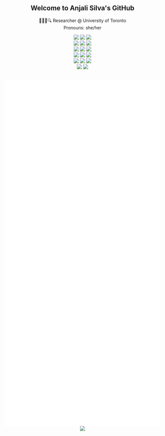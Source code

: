 
<p align="center">
<h2 align="center"> Welcome to Anjali Silva's GitHub </h1>
     
<p align="center">
👩🏻‍💻🔍 Researcher @ University of Toronto <br />
Pronouns: she/her      
<p align="center">     
  <img src="https://img.shields.io/badge/Research-Clustering-brightgreen" />
  <img src="https://img.shields.io/badge/Research-Classification-green" /> 
  <img src="https://img.shields.io/badge/Research-Machine%20Learning-yellowgreen" /> <br />
  <img src="https://img.shields.io/badge/Research-Data%20Visualization-yellow" /> 
  <img src="https://img.shields.io/badge/Research-Trend%20Analysis-orange" /> 
  <img src="https://img.shields.io/badge/Research-Bioinformatics-important" /><br />
  <img src="https://img.shields.io/badge/Research-Multiomics%20Data-ff69b4" /> 
  <img src="https://img.shields.io/badge/Research-RNAseq-blue" /> 
  <img src="https://img.shields.io/badge/Research-Methylation-lightgrey" /> <br /> 
  <img src="https://img.shields.io/badge/Research-DNAseq-blueviolet" />  
    <img src="https://img.shields.io/badge/Research-Microarray-red" />  
  <img src="https://img.shields.io/badge/Research-Protein%20Structure%20Modeling-9cf" /> <br />
    <img src="https://img.shields.io/badge/Focus-Statistics-brightgreen" />
  <img src="https://img.shields.io/badge/Focus-Assessment-blueviolet" />
  <img src="https://img.shields.io/badge/Focus-Teaching-blue" /> <br />
  <img src="https://img.shields.io/badge/City-Toronto-blueviolet" />
  <img src="https://img.shields.io/badge/Country-Canada-red" />
</p>

<br />

<div align = "center">
     <img align="center" src= "https://github.com/anjalisilva/anjalisilva/blob/main/github-metrics.svg" />   <br />
     <img align="center" src= "https://github.com/anjalisilva/anjalisilva/blob/main/metrics.plugin.stargazers.worldmap.svg" />   <br />
     <picture>
     <picture>
     <source 
       srcset="https://github-readme-stats.vercel.app/api?username=anjalisilva&show_icons=true&theme=dark"
       media="(prefers-color-scheme: dark)"
     />
     <source
       srcset="https://github-readme-stats.vercel.app/api?username=anjalisilva&show_icons=true"
       media="(prefers-color-scheme: light), (prefers-color-scheme: no-preference)"
     />
     <img src="https://github-readme-stats.vercel.app/api?username=anjalisilva&show_icons=true" />
     </picture>
</div>

<!--
**anjalisilva/anjalisilva** is a ✨ _special_ ✨ repository because its `README.md` (this file) appears on your GitHub profile.

Here are some ideas to get you started:

- 🔭 I’m currently working on ...
- 🌱 I’m currently learning ...
- 👯 I’m looking to collaborate on ...
- 🤔 I’m looking for help with ...
- 💬 Ask me about ...
- 📫 How to reach me: ...
- 😄 Pronouns: ...
- ⚡ Fun fact: ...

![Your Repository’s Stats](https://github-readme-stats.vercel.app/api?username=anjalisilva&show_icons=true)
![Your Repository's Stats](https://github-readme-stats.vercel.app/api/top-langs/?username=anjalisilva&theme=blue-green)

  <img align="center" src= "https://github-profile-trophy.vercel.app/?username=anjalisilva" /> <br />
  <img align="center" src= "https://github-readme-stats.vercel.app/api/top-langs/?username=anjalisilva" /> <br />
  <img align="center" src= "https://activity-graph.herokuapp.com/graph?username=anjalisilva&theme=xcode&hide_border=true&area=true&custom_title='Contributions'" />


-->
